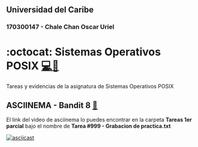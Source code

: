 ## **Universidad del Caribe**

### **170300147 - Chale Chan Oscar  Uriel**
# :octocat: Sistemas Operativos POSIX [:computer:]("#" ":computer:")[:minidisc:]("#" ":minidisc:")
Tareas y evidencias de la asignatura de Sistemas Operativos POSIX


## ASCIINEMA - Bandit 8 [:movie_camera:]("#" ":movie_camera:")
El link del video de asciinema lo puedes encontrar en la carpeta **Tareas 1er parcial** bajo el nombre
de **Tarea #999 - Grabacion de practica.txt**

[![asciicast](https://asciinema.org/a/KsBFTongs2SgSVG63o3FFi4US.svg)](https://asciinema.org/a/KsBFTongs2SgSVG63o3FFi4US)
